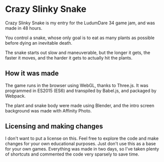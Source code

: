 # Crazy Slinky Snake

Crazy Slinky Snake is my entry for the LudumDare 34 game jam, and was made in 48 hours.

You control a snake, whose only goal is to eat as many plants as possible before dying an inevitable death.

The snake starts out slow and maneuverable, but the longer it gets, the faster it moves,
and the harder it gets to actually hit the plants.

## How it was made

The game runs in the browser using WebGL, thanks to Three.js. It was programmed in ES2015 (ES6) and
transpiled by Babel.js, and packaged by Webpack.

The plant and snake body were made using Blender, and the intro screen background was made with Affinity Photo.

## Licensing and making changes

I don't want to put a license on this. Feel free to explore the code and make changes for your own educational
purposes. Just don't use this as a base for your own games. Everything was made in two days, so I've taken
plenty of shortcuts and commented the code very sparsely to save time.